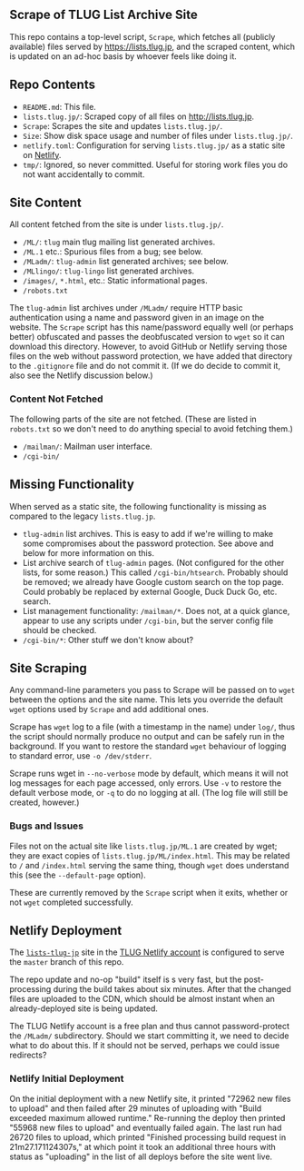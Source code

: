 Scrape of TLUG List Archive Site
--------------------------------

This repo contains a top-level script, `Scrape`, which fetches all
(publicly available) files served by <https://lists.tlug.jp>, and the
scraped content, which is updated on an ad-hoc basis by whoever feels
like doing it.


Repo Contents
-------------

- `README.md`: This file.
- `lists.tlug.jp/`: Scraped copy of all files on <http://lists.tlug.jp>.
- `Scrape`: Scrapes the site and updates `lists.tlug.jp/`.
- `Size`: Show disk space usage and number of files under `lists.tlug.jp/`.
- `netlify.toml`: Configuration for serving `lists.tlug.jp/` as a
  static site on [Netlify](https://netlify.com).
- `tmp/`: Ignored, so never committed. Useful for storing work files
  you do not want accidentally to commit.


Site Content
------------

All content fetched from the site is under `lists.tlug.jp/`.

- `/ML/`: `tlug` main tlug mailing list generated archives.
- `/ML.1` etc.: Spurious files from a bug; see below.
- `/MLadm/`: `tlug-admin` list generated archives; see below.
- `/MLlingo/`: `tlug-lingo` list generated archives.
- `/images/`, `*.html`, etc.: Static informational pages.
- `/robots.txt`

The `tlug-admin` list archives under `/MLadm/` require HTTP basic
authentication using a name and password given in an image on the
website. The `Scrape` script has this name/password equally well (or
perhaps better) obfuscated and passes the deobfuscated version to
`wget` so it can download this directory. However, to avoid GitHub or
Netlify serving those files on the web without password protection, we
have added that directory to the `.gitignore` file and do not commit it.
(If we do decide to commit it, also see the Netlify discussion below.)

### Content Not Fetched

The following parts of the site are not fetched. (These are listed in
`robots.txt` so we don't need to do anything special to avoid fetching
them.)

- `/mailman/`: Mailman user interface.
- `/cgi-bin/`


Missing Functionality
---------------------

When served as a static site, the following functionality is missing
as compared to the legacy `lists.tlug.jp`.

- `tlug-admin` list archives. This is easy to add if we're willing to
  make some compromises about the password protection. See above and
  below for more information on this.
- List archive search of `tlug-admin` pages. (Not configured for the
  other lists, for some reason.) This called `/cgi-bin/htsearch`.
  Probably should be removed; we already have Google custom search on
  the top page. Could probably be replaced by external Google, Duck
  Duck Go, etc. search.
- List management functionality: `/mailman/*`. Does not, at a quick
  glance, appear to use any scripts under `/cgi-bin`, but the server
  config file should be checked.
- `/cgi-bin/*`: Other stuff we don't know about?


Site Scraping
-------------

Any command-line parameters you pass to Scrape will be passed on to
`wget` between the options and the site name. This lets you override
the default `wget` options used by `Scrape` and add additional ones.

Scrape has `wget` log to a file (with a timestamp in the name) under
`log/`, thus the script should normally produce no output and can be
safely run in the background. If you want to restore the standard
`wget` behaviour of logging to standard error, use `-o /dev/stderr`.

Scrape runs wget in `--no-verbose` mode by default, which means it
will not log messages for each page accessed, only errors. Use `-v`
to restore the default verbose mode, or `-q` to do no logging at all.
(The log file will still be created, however.)

### Bugs and Issues

Files not on the actual site like `lists.tlug.jp/ML.1` are created by
wget; they are exact copies of `lists.tlug.jp/ML/index.html`. This may
be related to `/` and `/index.html` serving the same thing, though
`wget` does understand this (see the `--default-page` option).

These are currently removed by the `Scrape` script when it exits,
whether or not `wget` completed successfully.


Netlify Deployment
------------------

The [`lists-tlug-jp`] site in the [TLUG Netlify account][netlify] is
configured to serve the `master` branch of this repo.

The repo update and no-op "build" itself is s very fast, but the
post-processing during the build takes about six minutes. After that
the changed files are uploaded to the CDN, which should be almost
instant when an already-deployed site is being updated.

The TLUG Netlify account is a free plan and thus cannot
password-protect the `/MLadm/` subdirectory. Should we start
committing it, we need to decide what to do about this. If it
should not be served, perhaps we could issue redirects?

### Netlify Initial Deployment

On the initial deployment with a new Netlify site, it printed "72962
new files to upload" and then failed after 29 minutes of uploading
with "Build exceeded maximum allowed runtime." Re-running the deploy
then printed "55968 new files to upload" and eventually failed again.
The last run had 26720 files to upload, which printed "Finished
processing build request in 21m27.171124307s," at which point it took
an additional three hours with status as "uploading" in the list of
all deploys before the site went live.



<!-------------------------------------------------------------------->
[netlify]: https://github.com/tlug/tlug.jp/blob/master/doc/hosting.md
[`lists-tlug-jp`]: https://lists-tlug-jp.netlify.com
